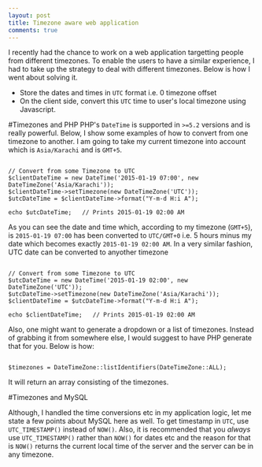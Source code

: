 ```yaml
---
layout: post
title: Timezone aware web application
comments: true
---
```


I recently had the chance to work on a web application targetting people from different timezones. To enable the users to have a similar experience, I had to take up the strategy to deal with different timezones. Below is how I went about solving it.

- Store the dates and times in `UTC` format i.e. 0 timezone offset
- On the client side, convert this `UTC` time to user's local timezone using Javascript.

#Timezones and PHP
PHP's `DateTime` is supported in `>=5.2` versions and is really powerful. Below, I show some examples of how to convert from one timezone to another. I am going to take my current timezone into account which is `Asia/Karachi` and is `GMT+5`.

<pre><code class="php">
// Convert from some Timezone to UTC
$clientDateTime = new DateTime('2015-01-19 07:00', new DateTimeZone('Asia/Karachi'));
$clientDateTime->setTimezone(new DateTimeZone('UTC'));
$utcDateTime = $clientDateTime->format("Y-m-d H:i A");

echo $utcDateTime;   // Prints 2015-01-19 02:00 AM
</code></pre>

As you can see the date and time which, according to my timezone (`GMT+5`), is `2015-01-19 07:00` has been converted to `UTC/GMT+0` i.e. 5 hours minus my date which becomes exactly `2015-01-19 02:00 AM`. In a very similar fashion, UTC date can be converted to anyother timezone

<pre><code class="php">
// Convert from some Timezone to UTC
$utcDateTime = new DateTime('2015-01-19 02:00', new DateTimeZone('UTC'));
$utcDateTime->setTimezone(new DateTimeZone('Asia/Karachi'));
$clientDateTime = $utcDateTime->format("Y-m-d H:i A");

echo $clientDateTime;   // Prints 2015-01-19 02:00 AM
</code></pre>

Also, one might want to generate a dropdown or a list of timezones. Instead of grabbing it from somewhere else, I would suggest to have PHP generate that for you. Below is how:

<pre><code class="php">
$timezones = DateTimeZone::listIdentifiers(DateTimeZone::ALL);
</code></pre>

It will return an array consisting of the timezones.

#Timezones and MySQL

Although, I handled the time conversions etc in my application logic, let me state a few points about MySQL here as well. To get timestamp in `UTC`, use `UTC_TIMESTAMP()` instead of `NOW()`. Also, it is recommended that you *always* use `UTC_TIMESTAMP()` rather than `NOW()` for dates etc and the reason for that is `NOW()` returns the current local time of the server and the server can be in any timezone.
